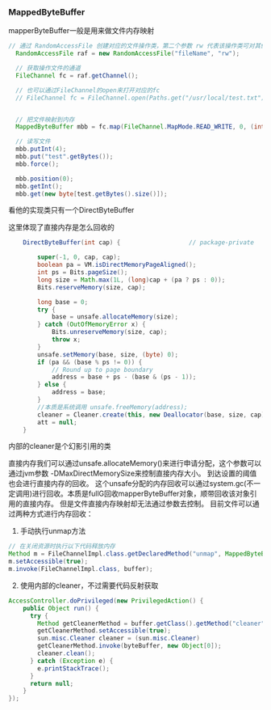 ### MappedByteBuffer
mapperByteBuffer一般是用来做文件内存映射
```java
// 通过 RandomAccessFile 创建对应的文件操作类，第二个参数 rw 代表该操作类可对其做读写操作
  RandomAccessFile raf = new RandomAccessFile("fileName", "rw");

  // 获取操作文件的通道
  FileChannel fc = raf.getChannel();

  // 也可以通过FileChannel的open来打开对应的fc
  // FileChannel fc = FileChannel.open(Paths.get("/usr/local/test.txt"),StandardOpenOption.WRITE);


  // 把文件映射到内存
  MappedByteBuffer mbb = fc.map(FileChannel.MapMode.READ_WRITE, 0, (int)    fc.size());

  // 读写文件
  mbb.putInt(4);
  mbb.put("test".getBytes());
  mbb.force();

  mbb.position(0);
  mbb.getInt();
  mbb.get(new byte[test.getBytes().size()]);
```
看他的实现类只有一个DirectByteBuffer

这里体现了直接内存是怎么回收的
```java
    DirectByteBuffer(int cap) {                   // package-private

        super(-1, 0, cap, cap);
        boolean pa = VM.isDirectMemoryPageAligned();
        int ps = Bits.pageSize();
        long size = Math.max(1L, (long)cap + (pa ? ps : 0));
        Bits.reserveMemory(size, cap);

        long base = 0;
        try {
            base = unsafe.allocateMemory(size);
        } catch (OutOfMemoryError x) {
            Bits.unreserveMemory(size, cap);
            throw x;
        }
        unsafe.setMemory(base, size, (byte) 0);
        if (pa && (base % ps != 0)) {
            // Round up to page boundary
            address = base + ps - (base & (ps - 1));
        } else {
            address = base;
        }
        //本质是系统调用 unsafe.freeMemory(address);
        cleaner = Cleaner.create(this, new Deallocator(base, size, cap));
        att = null;
    }
```
内部的cleaner是个幻影引用的类


直接内存我们可以通过unsafe.allocateMemory()来进行申请分配，这个参数可以通过jvm参数 -DMaxDirectMemorySize来控制直接内存大小。
到达设置的阈值也会进行直接内存的回收。
这个unsafe分配的内存回收可以通过system.gc(不一定调用)进行回收。本质是fullG回收mapperByteBuffer对象，顺带回收该对象引用的直接内存。
但是文件直接内存映射却无法通过参数去控制。
目前文件可以通过两种方式进行内存回收：
1. 手动执行unmap方法

```java
// 在关闭资源时执行以下代码释放内存
Method m = FileChannelImpl.class.getDeclaredMethod("unmap", MappedByteBuffer.class);
m.setAccessible(true);
m.invoke(FileChannelImpl.class, buffer);
```
2. 使用内部的cleaner，不过需要代码反射获取
```java
AccessController.doPrivileged(new PrivilegedAction() {
    public Object run() {
      try {
        Method getCleanerMethod = buffer.getClass().getMethod("cleaner", new Class[0]);
        getCleanerMethod.setAccessible(true);
        sun.misc.Cleaner cleaner = (sun.misc.Cleaner)
        getCleanerMethod.invoke(byteBuffer, new Object[0]);
        cleaner.clean();
      } catch (Exception e) {
        e.printStackTrace();
      }
      return null;
    }
});

```
